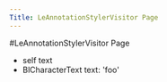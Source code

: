 ---Title: LeAnnotationStylerVisitor Page---#LeAnnotationStylerVisitor Page- self text- BlCharacterText text: 'foo'